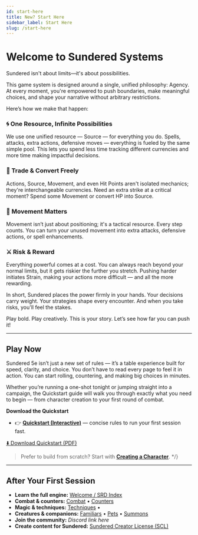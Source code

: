 ```yaml
---
id: start-here
title: New? Start Here
sidebar_label: Start Here
slug: /start-here
---
```


# Welcome to Sundered Systems

Sundered isn't about limits—it's about possibilities.

This game system is designed around a single, unified philosophy: Agency. At every moment, you're empowered to push boundaries, make meaningful choices, and shape your narrative without arbitrary restrictions.

Here’s how we make that happen:

### 🌀 One Resource, Infinite Possibilities
We use one unified resource — Source — for everything you do. Spells, attacks, extra actions, defensive moves — everything is fueled by the same simple pool. This lets you spend less time tracking different currencies and more time making impactful decisions.

### 🔄 Trade & Convert Freely
Actions, Source, Movement, and even Hit Points aren't isolated mechanics; they're interchangeable currencies. Need an extra strike at a critical moment? Spend some Movement or convert HP into Source.

### 🧭 Movement Matters
Movement isn’t just about positioning; it's a tactical resource. Every step counts. You can turn your unused movement into extra attacks, defensive actions, or spell enhancements.

### ⚔️ Risk & Reward
Everything powerful comes at a cost. You can always reach beyond your normal limits, but it gets riskier the further you stretch. Pushing harder initiates Strain, making your actions more difficult — and all the more rewarding.

In short, Sundered places the power firmly in your hands. Your decisions carry weight. Your strategies shape every encounter. And when you take risks, you'll feel the stakes.

Play bold. Play creatively. This is your story. Let’s see how far you can push it!

---

## Play Now

Sundered 5e isn’t just a new set of rules — it’s a table experience built for speed, clarity, and choice. 
You don’t have to read every page to feel it in action. You can start rolling, countering, and making big choices in minutes.

Whether you’re running a one-shot tonight or jumping straight into a campaign, the Quickstart guide will walk you through exactly what you need to begin — from character creation to your first round of combat.

**Download the Quickstart**  
- 👉 **[Quickstart (Interactive)](./quickstart-interactive)** — concise rules to run your first session fast.  
<a className="button button--primary" href="/downloads/quickstart.pdf" download>
  ⬇️ Download Quickstart (PDF)
</a>



> Prefer to build from scratch? Start with **[Creating a Character](/docs/creating-a-character)**.
*/}
---

## After Your First Session

- **Learn the full engine:** [Welcome / SRD Index](./start-here)  
- **Combat & counters:** [Combat](./combat) • [Counters](./counters)  
- **Magic & techniques:** [Techniques](./techniques) • 
- **Creatures & companions:** [Familiars](./familiars) • [Pets](./pets) • [Summons](./summoned-creatures)  
- **Join the community:** _Discord link here_  
- **Create content for Sundered:** [Sundered Creator License (SCL)](./SCL)
